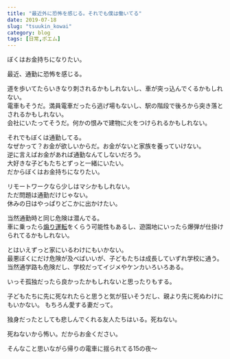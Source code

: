 ```yaml
---
title: "最近外に恐怖を感じる。それでも僕は働いてる"
date: 2019-07-18
slug: "tsuukin_kowai"
category: blog
tags: [日常,ポエム]
---
```

<p>ぼくはお金持ちになりたい。</p>

<p>最近、通勤に恐怖を感じる。</p>

<p>道を歩いてたらいきなり刺されるかもしれないし、車が突っ込んでくるかもしれない。<br/>
電車もそうだ。満員電車だったら逃げ場もないし、駅の階段で後ろから突き落とされるかもしれない。<br/>
会社にいたってそうだ。何かの恨みで建物に火をつけられるかもしれない。</p>

<p>それでもぼくは通勤してる。<br/>
なぜかって？お金が欲しいからだ。お金がないと家族を養っていけない。<br/>
逆に言えばお金があれば通勤なんてしないだろう。<br/>
大好きな子どもたちとずっと一緒にいたい。<br/>
だからぼくはお金持ちになりたい。</p>

<p>リモートワークなら少しはマシかもしれない。<br/>
ただ問題は通勤だけじゃない。<br/>
休みの日はやっぱりどこかに出かけたい。</p>

<p>当然通勤時と同じ危険は潜んでる。<br/>
車に乗ったら<a class="keyword" href="http://d.hatena.ne.jp/keyword/%C0%FA%A4%EA%B1%BF%C5%BE">煽り運転</a>をくらう可能性もあるし、遊園地にいったら爆弾が仕掛けられてるかもしれない。</p>

<p>とはいえずっと家にいるわけにもいかない。<br/>
最悪ぼくにだけ危険が及べばいいが、子どもたちは成長していずれ学校に通う。<br/>
当然通学路も危険だし、学校だってイジメやケンカいろいろある。</p>

<p>いっそ孤独だったら良かったかもしれないと思ったりもする。</p>

<p>子どもたちに先に死なれたらと思うと気が狂いそうだし、親より先に死ぬわけにもいかない。
もちろん愛する妻だって。</p>

<p>独身だったとしても悲しんでくれる友人たちはいる。死ねない。</p>

<p>死ねないから怖い。だからお金ください。</p>

<p>そんなこと思いながら帰りの電車に揺られてる15の夜〜</p>

